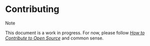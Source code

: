 # Contributing

> [!NOTE]
>
> This document is a work in progress. For now, please follow [*How to Contribute to Open Source*](https://opensource.guide/how-to-contribute/) and common sense.
